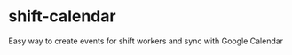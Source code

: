 shift-calendar
==============

Easy way to create events for shift workers and sync with Google Calendar
